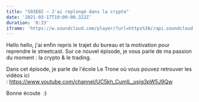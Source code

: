 ```yaml
---
title: "S03E02 — J'ai replongé dans la crypto"
date: '2021-03-17T10:00:00.322Z'
duration: '8:33'
iframe: 'https://w.soundcloud.com/player/?url=https%3A//api.soundcloud.com/tracks/1009650433&amp;color=%23ff5500&amp;auto_play=false&amp;hide_related=false&amp;show_comments=true&amp;show_user=true&amp;show_reposts=false&amp;show_teaser=true&amp;visual=true'
---
```


Hello hello, j'ai enfin repris le trajet du bureau et la motivation pour reprendre le streetcast. Sur ce nouvel épisode, je vous parle de ma passion du moment : la crypto &amp; le trading.

Dans cet épisode, je parle de l'école Le Trone où vous pouvez retrouver les vidéos ici : <a href="https://www.youtube.com/channel/UC5kh_CumIL_usjg3pW5J9Qw">https://www.youtube.com/channel/UC5kh_CumIL_usjg3pW5J9Qw</a>

Bonne écoute  :)